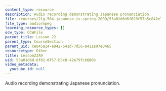 ```yaml
---
content_type: resource
description: Audio recording demonstrating Japanese pronunciation.
file: /courses/21g-504-japanese-iv-spring-2009/53a01d6d6f020f57b5c842e79fcb680b_Lesson22A9.mp3
file_type: audio/mpeg
learning_resource_types: []
ocw_type: OCWFile
parent_title: Lesson 22
parent_type: CourseSection
parent_uid: ce845a14-e942-541d-7d56-a411e07e0465
resourcetype: Other
title: Lesson22A9
uid: 53a01d6d-6f02-0f57-b5c8-42e79fcb680b
video_metadata:
  youtube_id: null
---
```

Audio recording demonstrating Japanese pronunciation.

